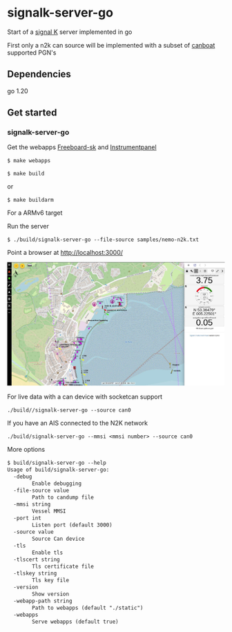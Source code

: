 # signalk-server-go

Start of a [signal K](https://signalk.org/specification/1.7.0/doc/) server implemented in go 

First only a n2k can source will be implemented with a subset of [canboat](https://signalk.org/specification/1.7.0/doc/) supported PGN's 


## Dependencies

go 1.20

## Get started

### signalk-server-go

Get the webapps [Freeboard-sk](https://github.com/SignalK/freeboard-sk) and [Instrumentpanel](https://github.com/SignalK/instrumentpanel)

```
$ make webapps
```

```
$ make build
```
or
```
$ make buildarm
```
For a ARMv6 target

Run the server
```
$ ./build/signalk-server-go --file-source samples/nemo-n2k.txt
```

Point a browser at [http://localhost:3000/](https://localhost:3000/)

![Screenshot](img/screenshot.jpg)


For live data with a can device with socketcan support

```
./build//signalk-server-go --source can0
```

If you have an AIS connected to the N2K network

```
./build/signalk-server-go --mmsi <mmsi number> --source can0
```

More options

```
$ build/signalk-server-go --help
Usage of build/signalk-server-go:
  -debug
        Enable debugging
  -file-source value
        Path to candump file
  -mmsi string
        Vessel MMSI
  -port int
        Listen port (default 3000)
  -source value
        Source Can device
  -tls
        Enable tls
  -tlscert string
        Tls certificate file
  -tlskey string
        Tls key file
  -version
        Show version
  -webapp-path string
        Path to webapps (default "./static")
  -webapps
        Serve webapps (default true)
```

